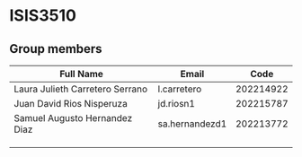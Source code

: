 # ISIS3510

## **Group members**


| **Full Name**          | **Email**         | **Code**   |
|------------------------|-------------------|------------|
| Laura Julieth Carretero Serrano | l.carretero | 202214922 |
| Juan David Rios Nisperuza | jd.riosn1 | 202215787  |
| Samuel Augusto Hernandez Diaz | sa.hernandezd1 | 202213772 |
||||
||||
||||
